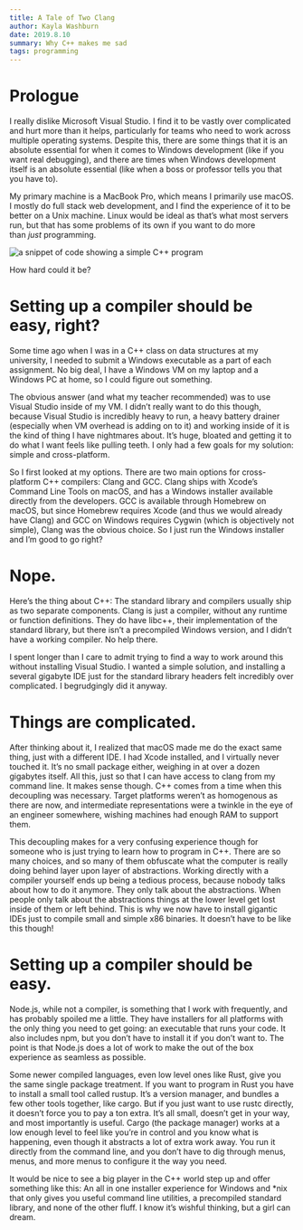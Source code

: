 ```yaml
---
title: A Tale of Two Clang
author: Kayla Washburn
date: 2019.8.10
summary: Why C++ makes me sad
tags: programming
---
```


# Prologue

I really dislike Microsoft Visual Studio. I find it to be vastly over complicated and hurt
more than it helps, particularly for teams who need to work across multiple operating
systems. Despite this, there are some things that it is an absolute essential for when it
comes to Windows development (like if you want real debugging), and there are times when
Windows development itself is an absolute essential (like when a boss or professor tells
you that you have to).

My primary machine is a MacBook Pro, which means I primarily use macOS. I mostly do full
stack web development, and I find the experience of it to be better on a Unix machine.
Linux would be ideal as that’s what most servers run, but that has some problems of its
own if you want to do more than *just* programming.

![a snippet of code showing a simple C++ program](https://cdn.mckayla.cloud/-/713b9687c4974abebb6b9dbb1a02bb5a/hello.avif)

How hard could it be?

# Setting up a compiler should be easy, right?

Some time ago when I was in a C++ class on data structures at my university, I needed to
submit a Windows executable as a part of each assignment. No big deal, I have a Windows
VM on my laptop and a Windows PC at home, so I could figure out something.

The obvious answer (and what my teacher recommended) was to use Visual Studio inside of
my VM. I didn’t really want to do this though, because Visual Studio is incredibly heavy
to run, a heavy battery drainer (especially when VM overhead is adding on to it) and
working inside of it is the kind of thing I have nightmares about. It’s huge, bloated and
getting it to do what I want feels like pulling teeth. I only had a few goals for my
solution: simple and cross-platform.

So I first looked at my options. There are two main options for cross-platform C++
compilers: Clang and GCC. Clang ships with Xcode’s Command Line Tools on macOS, and has a
Windows installer available directly from the developers. GCC is available through
Homebrew on macOS, but since Homebrew requires Xcode (and thus we would already have
Clang) and GCC on Windows requires Cygwin (which is objectively not simple), Clang was the
obvious choice. So I just run the Windows installer and I’m good to go right?

# Nope.

Here’s the thing about C++: The standard library and compilers usually ship as two
separate components. Clang is just a compiler, without any runtime or function
definitions. They do have libc++, their implementation of the standard library, but there
isn’t a precompiled Windows version, and I didn’t have a working compiler. No help there.

I spent longer than I care to admit trying to find a way to work around this without
installing Visual Studio. I wanted a simple solution, and installing a several gigabyte
IDE just for the standard library headers felt incredibly over complicated. I begrudgingly
did it anyway.

# Things are complicated.

After thinking about it, I realized that macOS made me do the exact same thing, just with
a different IDE. I had Xcode installed, and I virtually never touched it. It’s no small
package either, weighing in at over a dozen gigabytes itself. All this, just so that I can
have access to clang from my command line. It makes sense though. C++ comes from a time
when this decoupling was necessary. Target platforms weren’t as homogenous as there are
now, and intermediate representations were a twinkle in the eye of an engineer somewhere,
wishing machines had enough RAM to support them.

This decoupling makes for a very confusing experience though for someone who is just
trying to learn how to program in C++. There are so many choices, and so many of them
obfuscate what the computer is really doing behind layer upon layer of abstractions.
Working directly with a compiler yourself ends up being a tedious process, because nobody
talks about how to do it anymore. They only talk about the abstractions. When people only
talk about the abstractions things at the lower level get lost inside of them or left
behind. This is why we now have to install gigantic IDEs just to compile small and simple
x86 binaries. It doesn’t have to be like this though!

# Setting up a compiler should be easy.

Node.js, while not a compiler, is something that I work with frequently, and has probably
spoiled me a little. They have installers for all platforms with the only thing you need
to get going: an executable that runs your code. It also includes npm, but you don’t have
to install it if you don’t want to. The point is that Node.js does a lot of work to make
the out of the box experience as seamless as possible.

Some newer compiled languages, even low level ones like Rust, give you the same single
package treatment. If you want to program in Rust you have to install a small tool called
rustup. It’s a version manager, and bundles a few other tools together, like cargo. But if
you just want to use rustc directly, it doesn’t force you to pay a ton extra. It’s all
small, doesn’t get in your way, and most importantly is useful. Cargo (the package
manager) works at a low enough level to feel like you’re in control and you know what is
happening, even though it abstracts a lot of extra work away. You run it directly from
the command line, and you don’t have to dig through menus, menus, and more menus to
configure it the way you need.

It would be nice to see a big player in the C++ world step up and offer something like
this: An all in one installer experience for Windows and \*nix that only gives you useful
command line utilities, a precompiled standard library, and none of the other fluff.
I know it’s wishful thinking, but a girl can dream.
